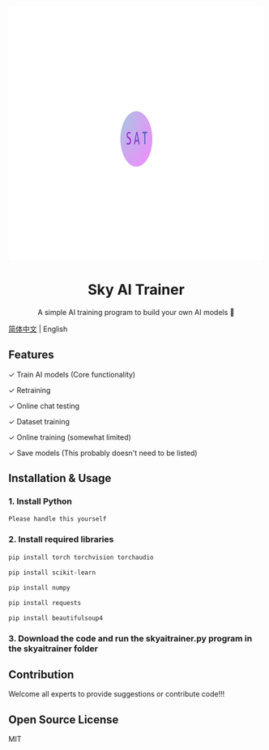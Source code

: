 <div align="center">
   <img src="./sat.png"height="500px"width="500px"></img>
</div>

<div align="center">
   <h1>Sky AI Trainer</h1>
   <p>A simple AI training program to build your own AI models 🚀</p>
</div>

[简体中文](./README.md) | English

## Features

✓ Train AI models (Core functionality)

✓ Retraining

✓ Online chat testing

✓ Dataset training

✓ Online training (somewhat limited)

✓ Save models (This probably doesn't need to be listed)

## Installation & Usage

### 1. Install Python

```
Please handle this yourself
```

### 2. Install required libraries

```
pip install torch torchvision torchaudio
```

```
pip install scikit-learn
```

```
pip install numpy
```

```
pip install requests
```

```
pip install beautifulsoup4
```

### 3. Download the code and run the skyaitrainer.py program in the skyaitrainer folder

## Contribution

Welcome all experts to provide suggestions or contribute code!!!

## Open Source License

MIT